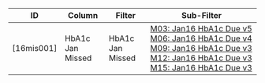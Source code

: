 ID | Column | Filter | Sub-Filter | 
-- | ------ | -------| -----------|
[16mis001]| HbA1c Jan Missed | HbA1c Jan Missed | [M03: Jan16 HbA1c Due v5](https://github.com/johnnybender/adastandards2017/blob/master/recommendations/rec001.md) [M06: Jan16 HbA1c Due v4](https://github.com/johnnybender/adastandards2017/blob/master/recommendations/rec001.md) [M09: Jan16 HbA1c Due v3](https://github.com/johnnybender/adastandards2017/blob/master/recommendations/rec001.md) [M12: Jan16 HbA1c Due v3](https://github.com/johnnybender/adastandards2017/blob/master/recommendations/rec001.md) [M15: Jan16 HbA1c Due v3](https://github.com/johnnybender/adastandards2017/blob/master/recommendations/rec001.md)
